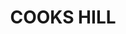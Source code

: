 ---
lastmod: '2025-04-06T06:05:20+00:00'
latitude: -32.931635
layout: suburb
longitude: 151.778021
postcode: '2300'
state: NSW
title: COOKS HILL
url: /nsw/cooks-hill/
---